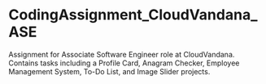 # CodingAssignment_CloudVandana_ASE
Assignment for Associate Software Engineer role at CloudVandana. Contains tasks including a Profile Card, Anagram Checker, Employee Management System, To-Do List, and Image Slider projects.
